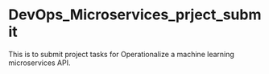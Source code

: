 # DevOps_Microservices_prject_submit
This is to submit project tasks for Operationalize a machine learning microservices API. 
